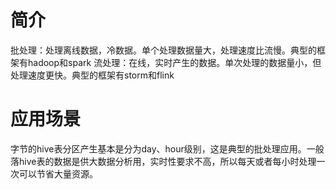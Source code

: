 # 简介
批处理：处理离线数据，冷数据。单个处理数据量大，处理速度比流慢。典型的框架有hadoop和spark
流处理：在线，实时产生的数据。单次处理的数据量小，但处理速度更快。典型的框架有storm和flink


# 应用场景
字节的hive表分区产生基本是分为day、hour级别，这是典型的批处理应用。一般落hive表的数据是供大数据分析用，实时性要求不高，所以每天或者每小时处理一次可以节省大量资源。